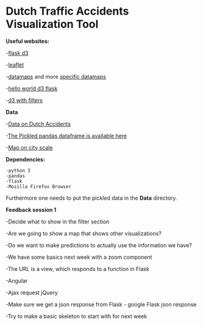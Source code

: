 # Dutch Traffic Accidents Visualization Tool


**Useful websites:**

-[flask d3](https://realpython.com/blog/python/web-development-with-flask-fetching-data-with-requests/)

-[leaflet](http://leafletjs.com/examples/quick-start)

-[datamaps](https://datamaps.github.io) and more [specific datamaps](http://rmaps.github.io/blog/posts/animated-choropleths/ )

-[hello world d3 flask](https://github.com/dfm/flask-d3-hello-world/blob/master/app.py)

-[d3 with filters](https://jeromegagnonvoyer.wordpress.com/2013/04/17/creating-a-data-visualization-tool-using-d3-js-crossfilter-and-leaflet-js/)


**Data**

-[Data on Dutch Accidents](http://www.rijkswaterstaat.nl/apps/geoservices/geodata/dmc/bron/)

-[The Pickled pandas dataframe is available here](https://drive.google.com/drive/folders/0B2oWyWsxUFXJT1BacnJLRm9XTE0?usp=sharing)

-[Map on city scale](http://bl.ocks.org/tyramoss/6fbbbd99df5343103621)

**Dependencies:**

    -python 3
    -pandas
    -flask
    -Mozilla Firefox Browser
    
Furthermore one needs to put the pickled data in the **Data** directory.
    
**Feedback session 1**

-Decide what to show in the filter section

-Are we going to show a map that shows other visualizations?

-Do we want to make predictions to actually use the information we have?

-We have some basics next week with a zoom component

-The URL is a view, which responds to a function in Flask 

-Angular

-Ajax request jQuery

-Make sure we get a json response from Flask - google Flask json response

-Try to make a basic skeleton to start with for next week
